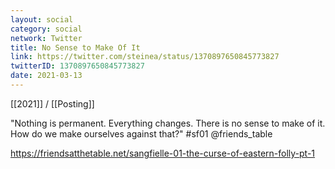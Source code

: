 ```yaml
---
layout: social
category: social
network: Twitter
title: No Sense to Make Of It
link: https://twitter.com/steinea/status/1370897650845773827
twitterID: 1370897650845773827
date: 2021-03-13
---
```


[[2021]] / [[Posting]]

"Nothing is permanent. Everything changes. There is no sense to make of it. How do we make ourselves against that?" #sf01 @friends_table

<https://friendsatthetable.net/sangfielle-01-the-curse-of-eastern-folly-pt-1>
